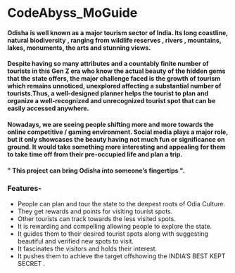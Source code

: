 # CodeAbyss_MoGuide
#### Odisha is well known as a major tourism sector of India. Its long coastline, natural biodiversity , ranging from wildlife reserves , rivers , mountains, lakes,  monuments, the arts and stunning views.
#### Despite having so many attributes and a countably finite number of tourists in this Gen Z era who know the actual beauty of the hidden gems that the state offers, the major challenge faced is the growth of tourism which remains unnoticed, unexplored affecting a substantial number of tourists.Thus, a well-designed planner helps the tourist to plan and organize a well-recognized and unrecognized tourist spot that can be easily accessed anywhere. 
#### Nowadays, we are seeing people shifting more and more towards the online competitive / gaming environment. Social media plays a major role, but it only showcases the beauty having not much fun or significance on ground. It would take something more interesting and appealing for them to take time off from their pre-occupied life and plan a trip. 
#### " This project can bring Odisha into someone’s fingertips ". 
### Features-
* People can plan and tour the state to the deepest roots of Odia Culture. 
* They get rewards and points for visiting tourist spots.
* Other tourists can track towards the less visited spots.
* It is rewarding and compelling allowing people to explore the state.
* It guides them to their desired tourist spots along with suggesting beautiful and verified new spots to visit.
* It fascinates the visitors and holds their interest.
* It pushes them to achieve the target offshowing the INDIA’S BEST KEPT SECRET .
